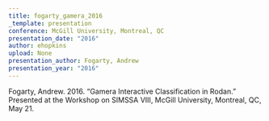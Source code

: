 ```yaml
---
title: fogarty_gamera_2016
_template: presentation
conference: McGill University, Montreal, QC
presentation_date: "2016"
author: ehopkins
upload: None
presentation_author: Fogarty, Andrew
presentation_year: "2016"
---
```

Fogarty, Andrew. 2016. “Gamera Interactive Classification in Rodan.” Presented at the Workshop on SIMSSA VIII, McGill University, Montreal, QC, May 21.